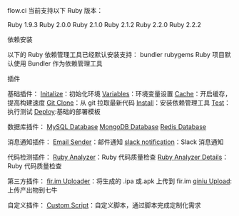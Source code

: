 flow.ci 当前支持以下 Ruby 版本：

Ruby 1.9.3
Ruby 2.0.0
Ruby 2.1.0
Ruby 2.1.2
Ruby 2.2.0
Ruby 2.2.2

依赖安装

以下的 Ruby 依赖管理工具已经默认安装支持：
bundler
rubygems
Ruby 项目默认使用 Bundler 作为依赖管理工具

插件

基础插件：
[Initalize]()：初始化环境
[Variables]()：环境变量设置
[Cache]()：开启缓存，提高构建速度
[Git Clone]()：从 git 拉取最新代码
[Install]()：安装依赖管理工具
[Test]()：执行测试
[Deploy]():基础的部署模板

数据库插件：
[MySQL Database]()
[MongoDB Database]()
[Redis Database]()

消息通知插件：
[Email Sender]()：邮件通知
[slack notification]()：Slack 消息通知

代码检测插件：
[Ruby Analyzer]()：Ruby 代码质量检查
[Ruby Analyzer Details]()：Ruby 代码质量检查

第三方插件：
[fir.im Uploader]()：将生成的 .ipa 或.apk 上传到 fir.im
[qiniu Upload](): 上传产出物到七牛

自定义插件：
[Custom Script]()：自定义脚本，通过脚本完成定制化需求
